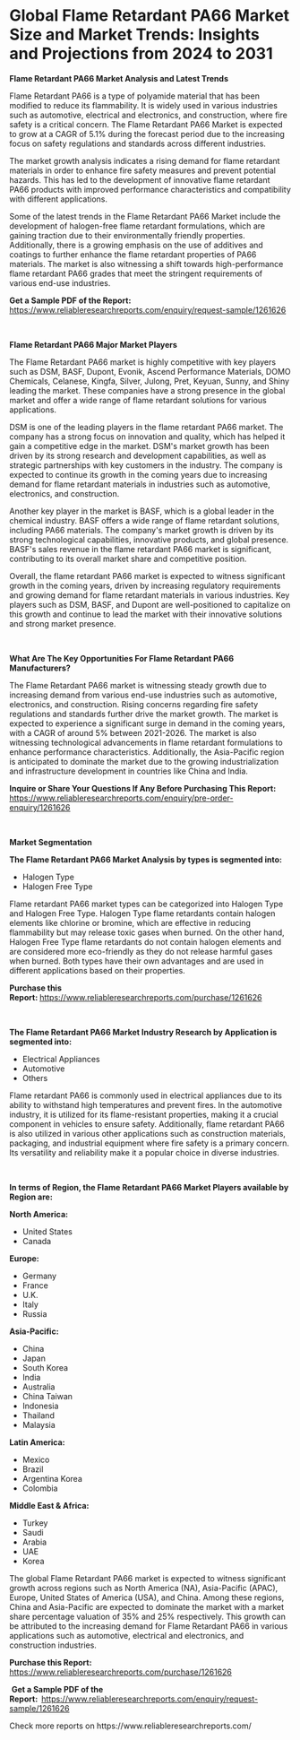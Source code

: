 <p><h1>Global Flame Retardant PA66 Market Size and Market Trends: Insights and Projections from 2024 to 2031</h1></p><p><strong>Flame Retardant PA66 Market Analysis and Latest Trends</strong></p>
<p><p>Flame Retardant PA66 is a type of polyamide material that has been modified to reduce its flammability. It is widely used in various industries such as automotive, electrical and electronics, and construction, where fire safety is a critical concern. The Flame Retardant PA66 Market is expected to grow at a CAGR of 5.1% during the forecast period due to the increasing focus on safety regulations and standards across different industries. </p><p>The market growth analysis indicates a rising demand for flame retardant materials in order to enhance fire safety measures and prevent potential hazards. This has led to the development of innovative flame retardant PA66 products with improved performance characteristics and compatibility with different applications. </p><p>Some of the latest trends in the Flame Retardant PA66 Market include the development of halogen-free flame retardant formulations, which are gaining traction due to their environmentally friendly properties. Additionally, there is a growing emphasis on the use of additives and coatings to further enhance the flame retardant properties of PA66 materials. The market is also witnessing a shift towards high-performance flame retardant PA66 grades that meet the stringent requirements of various end-use industries.</p></p>
<p><strong>Get a Sample PDF of the Report:&nbsp;</strong> <a href="https://www.reliableresearchreports.com/enquiry/request-sample/1261626">https://www.reliableresearchreports.com/enquiry/request-sample/1261626</a></p>
<p>&nbsp;</p>
<p><strong>Flame Retardant PA66 Major Market Players</strong></p>
<p><p>The Flame Retardant PA66 market is highly competitive with key players such as DSM, BASF, Dupont, Evonik, Ascend Performance Materials, DOMO Chemicals, Celanese, Kingfa, Silver, Julong, Pret, Keyuan, Sunny, and Shiny leading the market. These companies have a strong presence in the global market and offer a wide range of flame retardant solutions for various applications.</p><p>DSM is one of the leading players in the flame retardant PA66 market. The company has a strong focus on innovation and quality, which has helped it gain a competitive edge in the market. DSM's market growth has been driven by its strong research and development capabilities, as well as strategic partnerships with key customers in the industry. The company is expected to continue its growth in the coming years due to increasing demand for flame retardant materials in industries such as automotive, electronics, and construction.</p><p>Another key player in the market is BASF, which is a global leader in the chemical industry. BASF offers a wide range of flame retardant solutions, including PA66 materials. The company's market growth is driven by its strong technological capabilities, innovative products, and global presence. BASF's sales revenue in the flame retardant PA66 market is significant, contributing to its overall market share and competitive position.</p><p>Overall, the flame retardant PA66 market is expected to witness significant growth in the coming years, driven by increasing regulatory requirements and growing demand for flame retardant materials in various industries. Key players such as DSM, BASF, and Dupont are well-positioned to capitalize on this growth and continue to lead the market with their innovative solutions and strong market presence.</p></p>
<p>&nbsp;</p>
<p><strong>What Are The Key Opportunities For Flame Retardant PA66 Manufacturers?</strong></p>
<p><p>The Flame Retardant PA66 market is witnessing steady growth due to increasing demand from various end-use industries such as automotive, electronics, and construction. Rising concerns regarding fire safety regulations and standards further drive the market growth. The market is expected to experience a significant surge in demand in the coming years, with a CAGR of around 5% between 2021-2026. The market is also witnessing technological advancements in flame retardant formulations to enhance performance characteristics. Additionally, the Asia-Pacific region is anticipated to dominate the market due to the growing industrialization and infrastructure development in countries like China and India.</p></p>
<p><strong>Inquire or Share Your Questions If Any Before Purchasing This Report:</strong> <a href="https://www.reliableresearchreports.com/enquiry/pre-order-enquiry/1261626">https://www.reliableresearchreports.com/enquiry/pre-order-enquiry/1261626</a></p>
<p>&nbsp;</p>
<p><strong>Market Segmentation</strong></p>
<p><strong>The Flame Retardant PA66 Market Analysis by types is segmented into:</strong></p>
<p><ul><li>Halogen Type</li><li>Halogen Free Type</li></ul></p>
<p><p>Flame retardant PA66 market types can be categorized into Halogen Type and Halogen Free Type. Halogen Type flame retardants contain halogen elements like chlorine or bromine, which are effective in reducing flammability but may release toxic gases when burned. On the other hand, Halogen Free Type flame retardants do not contain halogen elements and are considered more eco-friendly as they do not release harmful gases when burned. Both types have their own advantages and are used in different applications based on their properties.</p></p>
<p><strong>Purchase this Report:&nbsp;</strong><a href="https://www.reliableresearchreports.com/purchase/1261626">https://www.reliableresearchreports.com/purchase/1261626</a></p>
<p>&nbsp;</p>
<p><strong>The Flame Retardant PA66 Market Industry Research by Application is segmented into:</strong></p>
<p><ul><li>Electrical Appliances</li><li>Automotive</li><li>Others</li></ul></p>
<p><p>Flame retardant PA66 is commonly used in electrical appliances due to its ability to withstand high temperatures and prevent fires. In the automotive industry, it is utilized for its flame-resistant properties, making it a crucial component in vehicles to ensure safety. Additionally, flame retardant PA66 is also utilized in various other applications such as construction materials, packaging, and industrial equipment where fire safety is a primary concern. Its versatility and reliability make it a popular choice in diverse industries.</p></p>
<p>&nbsp;</p>
<p><strong>In terms of Region, the Flame Retardant PA66 Market Players available by Region are:</strong></p>
<p>
    <p> <strong> North America: </strong>
        <ul>
            <li>United States</li>
            <li>Canada</li>
        </ul>
        </p> 
    <p> <strong> Europe: </strong>
        <ul>
            <li>Germany</li>
            <li>France</li>
            <li>U.K.</li>
            <li>Italy</li>
            <li>Russia</li>
        </ul>
        </p> 
    <p> <strong> Asia-Pacific: </strong>
        <ul>
            <li>China</li>
            <li>Japan</li>
            <li>South Korea</li>
            <li>India</li>
            <li>Australia</li>
            <li>China Taiwan</li>
            <li>Indonesia</li>
            <li>Thailand</li>
            <li>Malaysia</li>
        </ul>
        </p> 
    <p> <strong> Latin America: </strong>
        <ul>
            <li>Mexico</li>
            <li>Brazil</li>
            <li>Argentina Korea</li>
            <li>Colombia</li>
        </ul>
        </p> 
    <p> <strong> Middle East & Africa: </strong>
        <ul>
            <li>Turkey</li>
            <li>Saudi</li>
            <li>Arabia</li>
            <li>UAE</li>
            <li>Korea</li>
        </ul>
    </p>
    </p>
<p><p>The global Flame Retardant PA66 market is expected to witness significant growth across regions such as North America (NA), Asia-Pacific (APAC), Europe, United States of America (USA), and China. Among these regions, China and Asia-Pacific are expected to dominate the market with a market share percentage valuation of 35% and 25% respectively. This growth can be attributed to the increasing demand for Flame Retardant PA66 in various applications such as automotive, electrical and electronics, and construction industries.</p></p>
<p><strong>Purchase this Report: </strong><a href="https://www.reliableresearchreports.com/purchase/1261626">https://www.reliableresearchreports.com/purchase/1261626</a></p>
<p>&nbsp;<strong>Get a Sample PDF of the Report:&nbsp;&nbsp;</strong><a href="https://www.reliableresearchreports.com/enquiry/request-sample/1261626">https://www.reliableresearchreports.com/enquiry/request-sample/1261626</a></p>
<p><strong></strong></p>
<p>Check more reports on https://www.reliableresearchreports.com/</p>